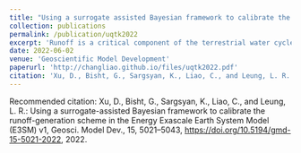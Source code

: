 ```yaml
---
title: "Using a surrogate assisted Bayesian framework to calibrate the runoff generation scheme in the Energy Exascale Earth System Model E3SM v1"
collection: publications
permalink: /publication/uqtk2022
excerpt: 'Runoff is a critical component of the terrestrial water cycle, and Earth system models (ESMs) are essential tools to study its spatiotemporal variability. Runoff schemes in ESMs typically include many parameters so that model calibration is necessary to improve the accuracy of simulated runoff. However, runoff calibration at a global scale is challenging because of the high computational cost and the lack of reliable observational datasets. In this study, we calibrated 11 runoff relevant parameters in the Energy Exascale Earth System Model (E3SM) Land Model (ELM) using a surrogate-assisted Bayesian framework. First, the polynomial chaos expansion machinery with Bayesian compressed sensing is used to construct computationally inexpensive surrogate models for ELM-simulated runoff at 0.5∘ × 0.5∘ for 1991–2010. The error metric between the ELM simulations and the benchmark data is selected to construct the surrogates, which facilitates efficient calibration and avoids the more conventional, but challenging, construction of high-dimensional surrogates for the ELM simulated runoff. Second, the Sobol' index sensitivity analysis is performed using the surrogate models to identify the most sensitive parameters, and our results show that, in most regions, ELM-simulated runoff is strongly sensitive to 3 of the 11 uncertain parameters. Third, a Bayesian method is used to infer the optimal values of the most sensitive parameters using an observation-based global runoff dataset as the benchmark. Our results show that model performance is significantly improved with the inferred parameter values. Although the parametric uncertainty of simulated runoff is reduced after the parameter inference, it remains comparable to the multimodel ensemble uncertainty represented by the global hydrological models in ISMIP2a. Additionally, the annual global runoff trend during the simulation period is not well constrained by the inferred parameter values, suggesting the importance of including parametric uncertainty in future runoff projections.'
date: 2022-06-02
venue: 'Geoscientific Model Development'
paperurl: 'http://changliao.github.io/files/uqtk2022.pdf'
citation: 'Xu, D., Bisht, G., Sargsyan, K., Liao, C., and Leung, L. R.: Using a surrogate-assisted Bayesian framework to calibrate the runoff-generation scheme in the Energy Exascale Earth System Model (E3SM) v1, Geosci. Model Dev., 15, 5021–5043, https://doi.org/10.5194/gmd-15-5021-2022, 2022.'
---
```



Recommended citation: Xu, D., Bisht, G., Sargsyan, K., Liao, C., and Leung, L. R.: Using a surrogate-assisted Bayesian framework to calibrate the runoff-generation scheme in the Energy Exascale Earth System Model (E3SM) v1, Geosci. Model Dev., 15, 5021–5043, https://doi.org/10.5194/gmd-15-5021-2022, 2022.